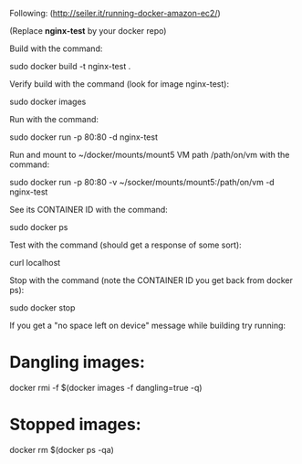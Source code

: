 Following: (http://seiler.it/running-docker-amazon-ec2/)

(Replace **nginx-test** by your docker repo)

Build with the command:

sudo docker build -t nginx-test .


Verify build with the command (look for image nginx-test):

sudo docker images


Run with the command:

sudo docker run -p 80:80 -d nginx-test

Run and mount to ~/docker/mounts/mount5 VM path /path/on/vm with the command:

sudo docker run -p 80:80 -v ~/socker/mounts/mount5:/path/on/vm -d nginx-test


See its CONTAINER ID with the command:

sudo docker ps 


Test with the command (should get a response of some sort):

curl localhost


Stop with the command (note the CONTAINER ID you get back from docker ps):

sudo docker stop <CONTAINER ID>


If you get a "no space left on device" message while building try running:

# Dangling images:
docker rmi -f $(docker images -f dangling=true -q)  
# Stopped images:
docker rm $(docker ps -qa)